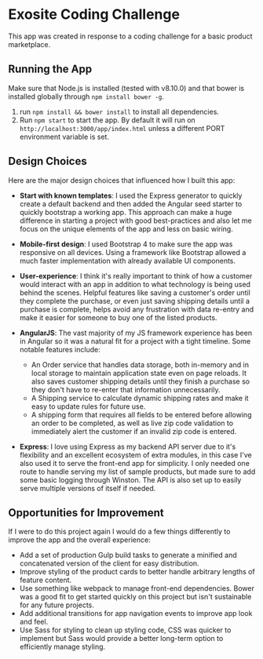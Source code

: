 # Exosite Coding Challenge
This app was created in response to a coding challenge for a basic product marketplace.

## Running the App
Make sure that Node.js is installed (tested with v8.10.0) and that bower is installed globally 
through `npm install bower -g`.

1. run `npm install && bower install` to install all dependencies.
2. Run `npm start` to start the app. By default it will run on `http://localhost:3000/app/index.html` unless a different PORT environment
   variable is set.

## Design Choices
Here are the major design choices that influenced how I built this app:

* **Start with known templates**: I used the Express generator to quickly create a default backend and then added the Angular
  seed starter to quickly bootstrap a working app. This approach can make a huge difference in starting a project
  with good best-practices and also let me focus on the unique elements of the app and less on basic wiring.

* **Mobile-first design**: I used Bootstrap 4 to make sure the app was responsive on all devices. 
Using a framework like Bootstrap allowed a much faster implementation with already available
UI components.

* **User-experience**: I think it's really important to think of how a customer would interact with an app in addition to
 what technology is being used behind the scenes. Helpful features like saving a customer's order 
until they complete the purchase, or even just saving shipping details until a purchase is complete, helps
 avoid any frustration with data re-entry and make it easier for someone to buy one of the listed products. 

* **AngularJS**: The vast majority of my JS framework experience has been in Angular so it was a natural fit
for a project with a tight timeline. Some notable features include:
    * An Order service that handles data storage, both in-memory and in local storage to maintain
      application state even on page reloads. It also saves customer shipping details until they 
      finish a purchase so they don't have to re-enter that information unnecessarily. 
    * A Shipping service to calculate dynamic shipping rates and make it easy to update rules for future
      use.
    * A shipping form that requires all fields to be entered before allowing an order to be completed,
      as well as live zip code validation to immediately alert the customer if an invalid zip code is entered. 
      
* **Express**: I love using Express as my backend API server due to it's flexibility and an excellent ecosystem of 
extra modules, in this case I've also used it to serve the front-end app for simplicity. I only needed one route
to handle serving my list of sample products, but made sure to add some basic logging through Winston. The API 
is also set up to easily serve multiple versions of itself if needed.

## Opportunities for Improvement
If I were to do this project again I would do a few things differently to improve the app and the overall experience:
* Add a set of production Gulp build tasks to generate a minified and concatenated version of the client for easy distribution.
* Improve styling of the product cards to better handle arbitrary lengths of feature content.
* Use something like webpack to manage front-end dependencies. Bower was a good fit to get started quickly on this project 
  but isn't sustainable for any future projects.
* Add additional transitions for app navigation events to improve app look and feel.
* Use Sass for styling to clean up styling code, CSS was quicker to implement but Sass would provide a better long-term
  option to efficiently manage styling.